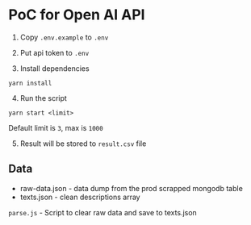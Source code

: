 # PoC for Open AI API

1. Copy `.env.example` to `.env`

2. Put api token to `.env`

3. Install dependencies

```
yarn install
```

4. Run the script

```
yarn start <limit>
```

Default limit is `3`, max is `1000`

5. Result will be stored to `result.csv` file

## Data

- raw-data.json - data dump from the prod scrapped mongodb table
- texts.json - clean descriptions array

`parse.js` - Script to clear raw data and save to texts.json
